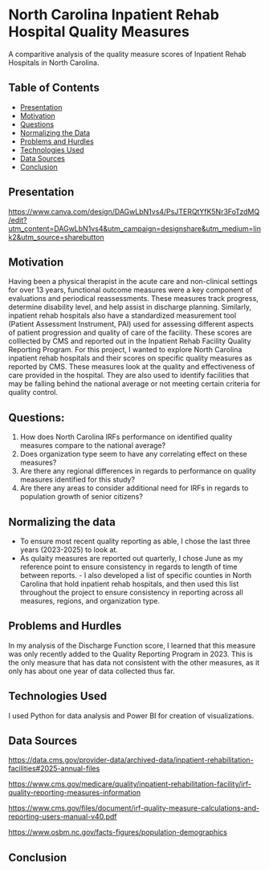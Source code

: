 # North Carolina Inpatient Rehab Hospital Quality Measures
A comparitive analysis of the quality measure scores of Inpatient Rehab Hospitals in North Carolina.

## Table of Contents
* [Presentation](#Canva-presentation)
* [Motivation](#motivation)
* [Questions](#questions)
* [Normalizing the Data](#normalizing-the-data)
* [Problems and Hurdles](#problems-and-hurdles)
* [Technologies Used](#technologies-used)
* [Data Sources](#data-sources)
* [Conclusion](#conclusion)

## Presentation
https://www.canva.com/design/DAGwLbN1vs4/PsJTERQtYfK5Nr3FoTzdMQ/edit?utm_content=DAGwLbN1vs4&utm_campaign=designshare&utm_medium=link2&utm_source=sharebutton

## Motivation
Having been a physical therapist in the acute care and non-clinical settings for over 13 years, functional outcome measures were a key component of evaluations and periodical reassessments.  These measures track progress, determine disability level, and help assist in discharge planning.  Similarly, inpatient rehab hospitals also have a standardized measurement tool (Patient Assessment Instrument, PAI) used for assessing different aspects of patient progression and quality of care of the facility. These scores are colllected by CMS and reported out in the Inpatient Rehab Facility Quality Reporting Program. For this project, I wanted to explore North Carolina inpatient rehab hospitals and their scores on specific quality measures as reported by CMS.  These measures look at the quality and effectiveness of care provided in the hospital.  They are also used to identify facilities that may be falling behind the national average or not meeting certain criteria for quality control.  

## Questions:
1. How does North Carolina IRFs performance on identified quality measures compare to the national average? 
2. Does organization type seem to have any correlating effect on these measures?
3. Are there any regional differences in regards to performance on quality measures identified for this study?
4. Are there any areas to consider additional need for IRFs in regards to population growth of senior citizens?

## Normalizing the data
- To ensure most recent quality reporting as able, I chose the last three years (2023-2025) to look at.
- As qulaity measures are reported out quarterly, I chose June as my reference point to ensure consistency in regards to length of time between reports. - I also developed a list of specific counties in North Carolina that hold inpatient rehab hospitals, and then used this list throughout the project to ensure consistency in reporting across all measures, regions, and organization type. 

## Problems and Hurdles
In my analysis of the Discharge Function score, I learned that this measure was only recently added to the Quality Reporting Program in 2023. This is the only measure that has data not consistent with the other measures, as it only has about one year of data collected thus far.  

## Technologies Used
I used Python for data analysis and Power BI for creation of visualizations.

## Data Sources
https://data.cms.gov/provider-data/archived-data/inpatient-rehabilitation-facilities#2025-annual-files

https://www.cms.gov/medicare/quality/inpatient-rehabilitation-facility/irf-quality-reporting-measures-information

https://www.cms.gov/files/document/irf-quality-measure-calculations-and-reporting-users-manual-v40.pdf

https://www.osbm.nc.gov/facts-figures/population-demographics

## Conclusion


